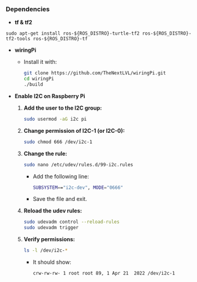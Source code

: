 ### Dependencies
- **tf & tf2**
```
sudo apt-get install ros-${ROS_DISTRO}-turtle-tf2 ros-${ROS_DISTRO}-tf2-tools ros-${ROS_DISTRO}-tf
```
- **wiringPi**
  - Install it with:
    ```bash
    git clone https://github.com/TheNextLVL/wiringPi.git
    cd wiringPi
    ./build
    ```

- **Enable I2C on Raspberry Pi**
  1. **Add the user to the I2C group:**
     ```bash
     sudo usermod -aG i2c pi
     ```

  2. **Change permission of I2C-1 (or I2C-0):**
     ```bash
     sudo chmod 666 /dev/i2c-1
     ```

  3. **Change the rule:**
     ```bash
     sudo nano /etc/udev/rules.d/99-i2c.rules
     ```
     - Add the following line:
       ```bash
       SUBSYSTEM=="i2c-dev", MODE="0666"
       ```
     - Save the file and exit.

  4. **Reload the udev rules:**
     ```bash
     sudo udevadm control --reload-rules
     sudo udevadm trigger
     ```

  5. **Verify permissions:**
     ```bash
     ls -l /dev/i2c-*
     ```
     - It should show:
       ```plaintext
       crw-rw-rw- 1 root root 89, 1 Apr 21  2022 /dev/i2c-1
       ```
